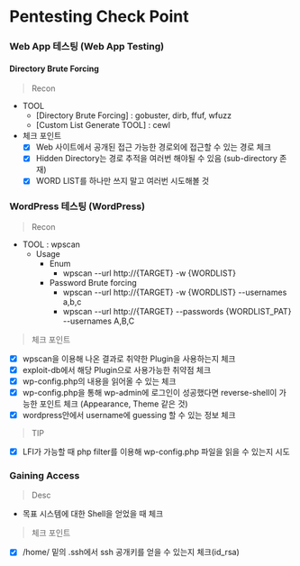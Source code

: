 # Pentesting Check Point

### Web App 테스팅 (Web App Testing)

#### Directory Brute Forcing
> Recon
 - TOOL
   - [Directory Brute Forcing] : gobuster, dirb, ffuf, wfuzz
   - [Custom List Generate TOOL] : cewl
 - 체크 포인트
   - [x] Web 사이트에서 공개된 접근 가능한 경로외에 접근할 수 있는 경로 체크
   - [x] Hidden Directory는 경로 추적을 여러번 해야될 수 있음 (sub-directory 존재)
   - [x] WORD LIST를 하나만 쓰지 말고 여러번 시도해볼 것

### WordPress 테스팅 (WordPress)
> Recon
 - TOOL : wpscan
   - Usage
     - Enum
       - wpscan --url http://{TARGET} -w {WORDLIST}
     - Password Brute forcing
       - wpscan --url http://{TARGET} -w {WORDLIST} --usernames a,b,c
       - wpscan --url http://{TARGET} --passwords {WORDLIST_PAT} --usernames A,B,C
> 체크 포인트
 - [x] wpscan을 이용해 나온 결과로 취약한 Plugin을 사용하는지 체크 
 - [x] exploit-db에서 해당 Plugin으로 사용가능한 취약점 체크
 - [x] wp-config.php의 내용을 읽어올 수 있는 체크
 - [x] wp-config.php을 통해 wp-admin에 로그인이 성공했다면 reverse-shell이 가능한 포인트 체크 (Appearance, Theme 같은 것)
 - [x] wordpress안에서 username에 guessing 할 수 있는 정보 체크
> TIP
 - [x] LFI가 가능할 때  php filter를 이용해 wp-config.php 파일을 읽을 수 있는지 시도

### Gaining Access
> Desc
 - 목표 시스템에 대한 Shell을 얻었을 때 체크
> 체크 포인트
 - [x] /home/ 밑의 .ssh에서 ssh 공개키를 얻을 수 있는지 체크(id_rsa)

